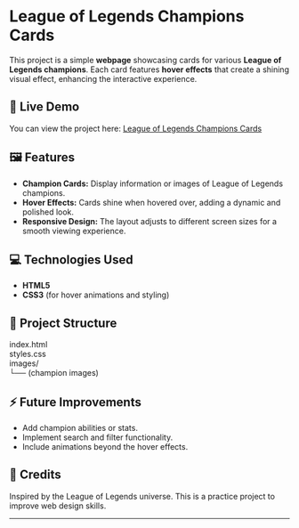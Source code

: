 # League of Legends Champions Cards

This project is a simple **webpage** showcasing cards for various **League of Legends champions**. Each card features **hover effects** that create a shining visual effect, enhancing the interactive experience.

## 🚀 Live Demo

You can view the project here: [League of Legends Champions Cards](https://rachni.github.io/practice-webpages/Campeones_lol/)

## 🖼️ Features

- **Champion Cards:** Display information or images of League of Legends champions.
- **Hover Effects:** Cards shine when hovered over, adding a dynamic and polished look.
- **Responsive Design:** The layout adjusts to different screen sizes for a smooth viewing experience.

## 💻 Technologies Used

- **HTML5**
- **CSS3** (for hover animations and styling)

## 📂 Project Structure

index.html  
styles.css  
images/  
└── (champion images)

## ⚡ Future Improvements

- Add champion abilities or stats.
- Implement search and filter functionality.
- Include animations beyond the hover effects.

## 🌟 Credits

Inspired by the League of Legends universe. This is a practice project to improve web design skills.

---
